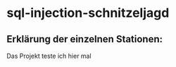 # sql-injection-schnitzeljagd

## Erklärung der einzelnen Stationen:

Das Projekt teste ich hier mal


